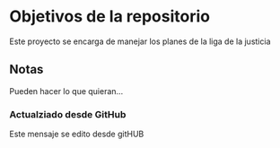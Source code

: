 # Objetivos de la repositorio

Este proyecto se encarga de manejar los planes de la liga de la justicia


## Notas
Pueden hacer lo que quieran...

### Actualziado desde GitHub
Este mensaje se edito desde gitHUB
